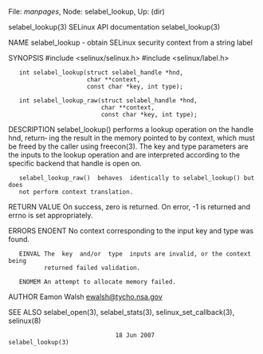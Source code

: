 File: *manpages*,  Node: selabel_lookup,  Up: (dir)

selabel_lookup(3)          SELinux API documentation         selabel_lookup(3)



NAME
       selabel_lookup - obtain SELinux security context from a string label

SYNOPSIS
       #include <selinux/selinux.h>
       #include <selinux/label.h>

       int selabel_lookup(struct selabel_handle *hnd,
                          char **context,
                          const char *key, int type);

       int selabel_lookup_raw(struct selabel_handle *hnd,
                              char **context,
                              const char *key, int type);

DESCRIPTION
       selabel_lookup() performs a lookup operation on the handle hnd, return‐
       ing the result in the memory pointed to by context, which must be freed
       by  the  caller  using freecon(3).  The key and type parameters are the
       inputs to the lookup operation and are  interpreted  according  to  the
       specific backend that handle is open on.

       selabel_lookup_raw()  behaves  identically to selabel_lookup() but does
       not perform context translation.

RETURN VALUE
       On success, zero is returned.  On error, -1 is returned  and  errno  is
       set appropriately.

ERRORS
       ENOENT No context corresponding to the input key and type was found.

       EINVAL The  key  and/or  type  inputs are invalid, or the context being
              returned failed validation.

       ENOMEM An attempt to allocate memory failed.

AUTHOR
       Eamon Walsh <ewalsh@tycho.nsa.gov>

SEE ALSO
       selabel_open(3), selabel_stats(3), selinux_set_callback(3), selinux(8)



                                  18 Jun 2007                selabel_lookup(3)
